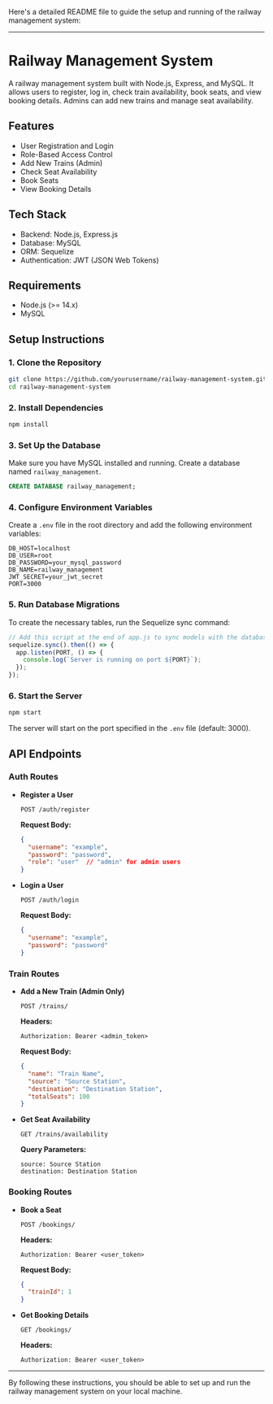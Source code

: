 Here's a detailed README file to guide the setup and running of the railway management system:

---

# Railway Management System

A railway management system built with Node.js, Express, and MySQL. It allows users to register, log in, check train availability, book seats, and view booking details. Admins can add new trains and manage seat availability.

## Features

- User Registration and Login
- Role-Based Access Control
- Add New Trains (Admin)
- Check Seat Availability
- Book Seats
- View Booking Details

## Tech Stack

- Backend: Node.js, Express.js
- Database: MySQL
- ORM: Sequelize
- Authentication: JWT (JSON Web Tokens)

## Requirements

- Node.js (>= 14.x)
- MySQL

## Setup Instructions

### 1. Clone the Repository

```bash
git clone https://github.com/yourusername/railway-management-system.git
cd railway-management-system
```

### 2. Install Dependencies

```bash
npm install
```

### 3. Set Up the Database

Make sure you have MySQL installed and running. Create a database named `railway_management`.

```sql
CREATE DATABASE railway_management;
```


### 4. Configure Environment Variables

Create a `.env` file in the root directory and add the following environment variables:

```
DB_HOST=localhost
DB_USER=root
DB_PASSWORD=your_mysql_password
DB_NAME=railway_management
JWT_SECRET=your_jwt_secret
PORT=3000
```

### 5. Run Database Migrations

To create the necessary tables, run the Sequelize sync command:

```javascript
// Add this script at the end of app.js to sync models with the database
sequelize.sync().then(() => {
  app.listen(PORT, () => {
    console.log(`Server is running on port ${PORT}`);
  });
});
```

### 6. Start the Server

```bash
npm start
```

The server will start on the port specified in the `.env` file (default: 3000).

## API Endpoints

### Auth Routes

- **Register a User**

  ```
  POST /auth/register
  ```

  **Request Body:**

  ```json
  {
    "username": "example",
    "password": "password",
    "role": "user"  // "admin" for admin users
  }
  ```

- **Login a User**

  ```
  POST /auth/login
  ```

  **Request Body:**

  ```json
  {
    "username": "example",
    "password": "password"
  }
  ```

### Train Routes

- **Add a New Train (Admin Only)**

  ```
  POST /trains/
  ```

  **Headers:**

  ```
  Authorization: Bearer <admin_token>
  ```

  **Request Body:**

  ```json
  {
    "name": "Train Name",
    "source": "Source Station",
    "destination": "Destination Station",
    "totalSeats": 100
  }
  ```

- **Get Seat Availability**

  ```
  GET /trains/availability
  ```

  **Query Parameters:**

  ```
  source: Source Station
  destination: Destination Station
  ```

### Booking Routes

- **Book a Seat**

  ```
  POST /bookings/
  ```

  **Headers:**

  ```
  Authorization: Bearer <user_token>
  ```

  **Request Body:**

  ```json
  {
    "trainId": 1
  }
  ```

- **Get Booking Details**

  ```
  GET /bookings/
  ```

  **Headers:**

  ```
  Authorization: Bearer <user_token>
  ```

---

By following these instructions, you should be able to set up and run the railway management system on your local machine.

